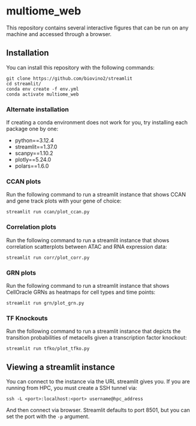 # multiome_web
This repository contains several interactive figures that can be run on any machine and accessed through a browser.

## Installation
You can install this repository with the following commands:

```
git clone https://github.com/biovino2/streamlit
cd streamlit/
conda env create -f env.yml
conda activate multiome_web
```

### Alternate installation

If creating a conda environment does not work for you, try installing each package one by one:
- python==3.12.4
- streamlit==1.37.0
- scanpy==1.10.2
- plotly==5.24.0
- polars==1.6.0

### CCAN plots
Run the following command to run a streamlit instance that shows CCAN and gene track plots with your gene of choice:

```
streamlit run ccan/plot_ccan.py
```

### Correlation plots
Run the following command to run a streamlit instance that shows correlation scatterplots between ATAC and RNA expression data:

```
streamlit run corr/plot_corr.py
```

### GRN plots
Run the following command to run a streamlit instance that shows CellOracle GRNs as heatmaps for cell types and time points:

```
streamlit run grn/plot_grn.py
```

### TF Knockouts
Run the following command to run a streamlit instance that depicts the transition probabilities of metacells given a transcription factor knockout:

```
streamlit run tfko/plot_tfko.py
```

## Viewing a streamlit instance
You can connect to the instance via the URL streamlit gives you. If you are running from HPC, you must create a SSH tunnel via:

```
ssh -L <port>:localhost:<port> username@hpc_address
```

And then connect via browser. Streamlit defaults to port 8501, but you can set the port with the `-p` argument.
